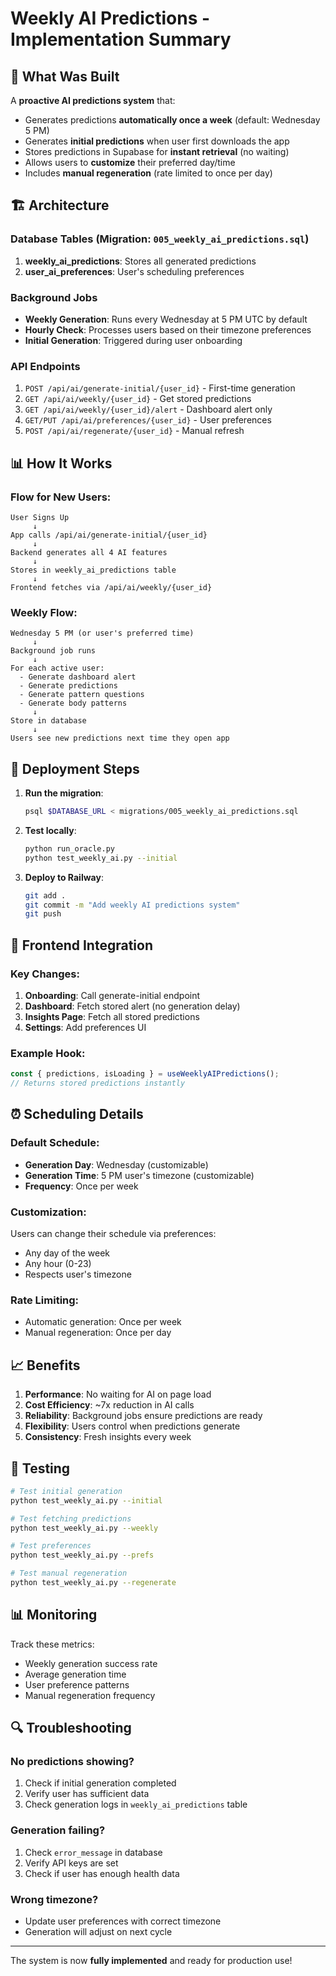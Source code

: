 # Weekly AI Predictions - Implementation Summary

## 🎯 What Was Built

A **proactive AI predictions system** that:
- Generates predictions **automatically once a week** (default: Wednesday 5 PM)
- Generates **initial predictions** when user first downloads the app
- Stores predictions in Supabase for **instant retrieval** (no waiting)
- Allows users to **customize** their preferred day/time
- Includes **manual regeneration** (rate limited to once per day)

## 🏗️ Architecture

### Database Tables (Migration: `005_weekly_ai_predictions.sql`)
1. **weekly_ai_predictions**: Stores all generated predictions
2. **user_ai_preferences**: User's scheduling preferences

### Background Jobs
- **Weekly Generation**: Runs every Wednesday at 5 PM UTC by default
- **Hourly Check**: Processes users based on their timezone preferences
- **Initial Generation**: Triggered during user onboarding

### API Endpoints
1. `POST /api/ai/generate-initial/{user_id}` - First-time generation
2. `GET /api/ai/weekly/{user_id}` - Get stored predictions
3. `GET /api/ai/weekly/{user_id}/alert` - Dashboard alert only
4. `GET/PUT /api/ai/preferences/{user_id}` - User preferences
5. `POST /api/ai/regenerate/{user_id}` - Manual refresh

## 📊 How It Works

### Flow for New Users:
```
User Signs Up
     ↓
App calls /api/ai/generate-initial/{user_id}
     ↓
Backend generates all 4 AI features
     ↓
Stores in weekly_ai_predictions table
     ↓
Frontend fetches via /api/ai/weekly/{user_id}
```

### Weekly Flow:
```
Wednesday 5 PM (or user's preferred time)
     ↓
Background job runs
     ↓
For each active user:
  - Generate dashboard alert
  - Generate predictions
  - Generate pattern questions
  - Generate body patterns
     ↓
Store in database
     ↓
Users see new predictions next time they open app
```

## 🚀 Deployment Steps

1. **Run the migration**:
   ```bash
   psql $DATABASE_URL < migrations/005_weekly_ai_predictions.sql
   ```

2. **Test locally**:
   ```bash
   python run_oracle.py
   python test_weekly_ai.py --initial
   ```

3. **Deploy to Railway**:
   ```bash
   git add .
   git commit -m "Add weekly AI predictions system"
   git push
   ```

## 📱 Frontend Integration

### Key Changes:
1. **Onboarding**: Call generate-initial endpoint
2. **Dashboard**: Fetch stored alert (no generation delay)
3. **Insights Page**: Fetch all stored predictions
4. **Settings**: Add preferences UI

### Example Hook:
```typescript
const { predictions, isLoading } = useWeeklyAIPredictions();
// Returns stored predictions instantly
```

## ⏰ Scheduling Details

### Default Schedule:
- **Generation Day**: Wednesday (customizable)
- **Generation Time**: 5 PM user's timezone (customizable)
- **Frequency**: Once per week

### Customization:
Users can change their schedule via preferences:
- Any day of the week
- Any hour (0-23)
- Respects user's timezone

### Rate Limiting:
- Automatic generation: Once per week
- Manual regeneration: Once per day

## 📈 Benefits

1. **Performance**: No waiting for AI on page load
2. **Cost Efficiency**: ~7x reduction in AI calls
3. **Reliability**: Background jobs ensure predictions are ready
4. **Flexibility**: Users control when predictions generate
5. **Consistency**: Fresh insights every week

## 🧪 Testing

```bash
# Test initial generation
python test_weekly_ai.py --initial

# Test fetching predictions
python test_weekly_ai.py --weekly

# Test preferences
python test_weekly_ai.py --prefs

# Test manual regeneration
python test_weekly_ai.py --regenerate
```

## 📊 Monitoring

Track these metrics:
- Weekly generation success rate
- Average generation time
- User preference patterns
- Manual regeneration frequency

## 🔍 Troubleshooting

### No predictions showing?
1. Check if initial generation completed
2. Verify user has sufficient data
3. Check generation logs in `weekly_ai_predictions` table

### Generation failing?
1. Check `error_message` in database
2. Verify API keys are set
3. Check if user has enough health data

### Wrong timezone?
- Update user preferences with correct timezone
- Generation will adjust on next cycle

---

The system is now **fully implemented** and ready for production use!